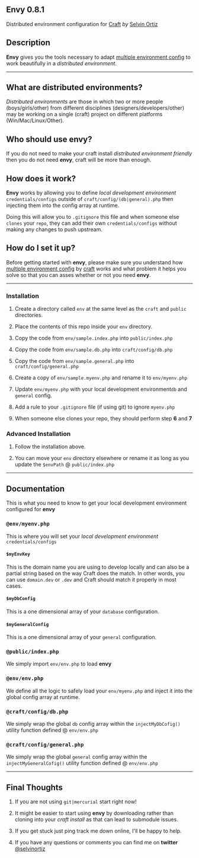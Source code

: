## Envy 0.8.1
Distributed environment configuration for [Craft](http://buildwithcraft.com) *by* [Selvin Ortiz](http://twitter.com/selvinortiz)

## Description
**Envy** gives you the tools necessary to adapt [multiple environment config](http://docs.buildwithcraft.com/diving-in/multi-environment-configs.html) to work beautifully in a *distributed environment*.

---

## What are distributed environments?
*Distributed environments* are those in which two or more people (boys/girls/other) from different disciplines (designers/developers/other) may be working on a single (craft) project on different platforms (Win/Mac/Linux/Other).

## Who should use envy?
If you do not need to make your craft install *distributed environment friendly* then you do not need **envy**, craft will be more than enough.

## How does it work?
**Envy** works by allowing you to define *local development environment* `credentials/configs` outside of `craft/config/(db|general).php` then injecting them into the config array at runtime.

Doing this will allow you to `.gitignore` this file and when someone else `clones` your `repo`, they can add their own `credentials/configs` without making any changes to push upstream.

## How do I set it up?
Before getting started with **envy**, please make sure you understand how [multiple environment config](http://docs.buildwithcraft.com/diving-in/multi-environment-configs.html) by [craft](http://buildwithcraft.com) works and what problem it helps you solve so that you can asses whether or not you need **envy**.

---

### Installation
1. Create a directory called `env` at the same level as the `craft` and `public` directories.

2. Place the contents of this repo inside your `env` directory.

3. Copy the code from `env/sample.index.php` into `public/index.php`

4. Copy the code from `env/sample.db.php` into `craft/config/db.php`

5. Copy the code from `env/sample.general.php` into `craft/config/general.php`

6. Create a copy of `env/sample.myenv.php` and rename it to `env/myenv.php`

7. Update `env/myenv.php` with your local development environment`db` and `general` config.

8. Add a rule to your `.gitignore` file (if using git) to ignore `myenv.php`

9. When someone else clones your repo, they should perform step **6** and **7**

### Advanced Installation
1. Follow the installation above.

2. You can move your `env` directory elsewhere or rename it as long as you update the `$envPath` @ `public/index.php`

---

## Documentation
This is what you need to know to get your local development environment configured for **envy**

### `@env/myenv.php`
This is where you will set your *local development environment* `credentials/configs`

#### `$myEnvKey`
This is the domain name you are using to develop locally and can also be a partial string based on the way Craft does the match.
In other words, you can use `domain.dev` or `.dev` and Craft should match it properly in most cases.

#### `$myDbConfig`
This is a one dimensional array of your `database` configuration.

#### `$myGeneralConfig`
This is a one dimensional array of your `general` configuration.

### `@public/index.php`
We simply import `env/env.php` to load **envy**

### `@env/env.php`
We define all the logic to safely load your `env/myenv.php` and inject it into the global config array at runtime.

### `@craft/config/db.php`
We simply wrap the global `db` config array within the `injectMyDbCofig()` utility function defined @ `env/env.php`

### `@craft/config/general.php`
We simply wrap the global `general` config array within the `injectMyGeneralCofig()` utility function defined @ `env/env.php`

---

## Final Thoughts
1. If you are not using `git|mercurial` start right now!

2. It might be easier to start using **envy** by downloading rather than cloning into your *craft install* as that can lead to submodule issues.

3. If you get stuck just ping track me down online, I'll be happy to help.

4. If you have any questions or comments you can find me on **twitter** [@selvinortiz](http://twitter.com/selvinortiz)
